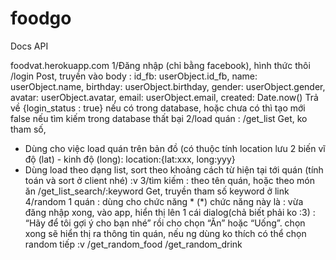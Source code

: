 # foodgo
Docs API

foodvat.herokuapp.com
1/Đăng nhập (chỉ bằng facebook), hình thức thôi
/login
Post, truyền vào body :
id_fb: userObject.id_fb,
      name: userObject.name,
      birthday: userObject.birthday,
      gender: userObject.gender,
      avatar: userObject.avatar,
      email: userObject.email,
      created: Date.now()
Trả về {login_status : true} nếu có trong database, hoặc chưa có thì tạo mới
false nếu tìm kiếm trong database thất bại
2/load quán :
/get_list
Get, ko tham số, 
-	Dùng cho việc load quán trên bản đồ (có thuộc tính location lưu 2 biến vĩ độ (lat) - kinh độ (long): location:{lat:xxx, long:yyy}
-	Dùng load theo dạng list, sort theo khoảng cách từ hiện tại tới quán (tính toán và sort ở client nhé) :v
3/tìm kiếm : theo tên quán, hoặc theo món ăn
/get_list_search/:keyword
Get, truyền tham số keyword ở link
4/random 1 quán : dùng cho chức năng *
(*) chức năng này là : vừa đăng nhập xong, vào app, hiển thị lên 1 cái dialog(chả biết phải ko :3) : “Hãy để tôi gợi ý cho bạn nhé” rồi cho chọn “Ăn” hoặc “Uống”. chọn xong sẽ hiển thị ra thông tin quán, nếu ng dùng ko thích có thể chọn random tiếp :v
/get_random_food
/get_random_drink

